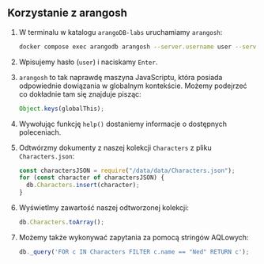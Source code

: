 ## Korzystanie z arangosh

1. W terminalu w katalogu `arangoDB-labs` uruchamiamy `arangosh`:

   ```bash
   docker compose exec arangodb arangosh --server.username user --server.database got
   ```

2. Wpisujemy hasło (`user`) i naciskamy `Enter`.

3. `arangosh` to tak naprawdę maszyna JavaScriptu, która posiada odpowiednie dowiązania w globalnym kontekście. Możemy podejrzeć co dokładnie tam się znajduje pisząc:

   ```js
   Object.keys(globalThis);
   ```

4. Wywołując funkcję `help()` dostaniemy informacje o dostępnych poleceniach.

5. Odtwórzmy dokumenty z naszej kolekcji `Characters` z pliku `Characters.json`:

   ```js
   const charactersJSON = require("/data/data/Characters.json");
   for (const character of charactersJSON) {
     db.Characters.insert(character);
   }
   ```

6. Wyświetlmy zawartość naszej odtworzonej kolekcji:

   ```js
   db.Characters.toArray();
   ```

7. Możemy także wykonywać zapytania za pomocą stringów AQLowych:

   ```js
   db._query('FOR c IN Characters FILTER c.name == "Ned" RETURN c');
   ```
